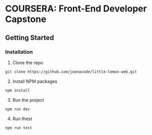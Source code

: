 # COURSERA: Front-End Developer Capstone
<!-- GETTING STARTED -->
## Getting Started

### Installation

1. Clone the repo
```sh
git clone https://github.com/joonacode/little-lemon-web.git
```
2. Install NPM packages
```sh
npm install
```
3. Run the project
```sh
npm run dev
```
4. Run thest
```sh
npm run test
```
